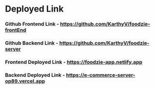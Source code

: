 # Deployed Link

### Github Frontend Link - https://github.com/KarthyV/foodzie-frontEnd
### Github Backend Link - https://github.com/KarthyV/foodzie-server
### Frontend Deployed Link - https://foodzie-app.netlify.app 
### Backend Deployed Link - https://e-commerce-server-op89.vercel.app
